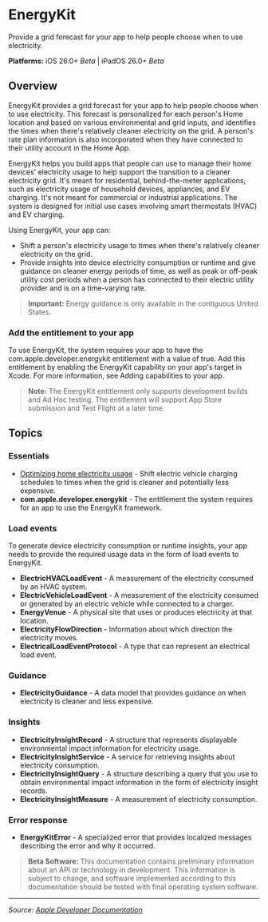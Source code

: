 # EnergyKit

Provide a grid forecast for your app to help people choose when to use electricity.

**Platforms:** iOS 26.0+ *Beta* | iPadOS 26.0+ *Beta*

## Overview

EnergyKit provides a grid forecast for your app to help people choose when to use electricity. This forecast is personalized for each person's Home location and based on various environmental and grid inputs, and identifies the times when there's relatively cleaner electricity on the grid. A person's rate plan information is also incorporated when they have connected to their utility account in the Home App.

EnergyKit helps you build apps that people can use to manage their home devices' electricity usage to help support the transition to a cleaner electricity grid. It's meant for residential, behind-the-meter applications, such as electricity usage of household devices, appliances, and EV charging. It's not meant for commercial or industrial applications. The system is designed for initial use cases involving smart thermostats (HVAC) and EV charging.

Using EnergyKit, your app can:

- Shift a person's electricity usage to times when there's relatively cleaner electricity on the grid.
- Provide insights into device electricity consumption or runtime and give guidance on cleaner energy periods of time, as well as peak or off-peak utility cost periods when a person has connected to their electric utility provider and is on a time-varying rate.

> **Important:** Energy guidance is only available in the contiguous United States.

### Add the entitlement to your app

To use EnergyKit, the system requires your app to have the com.apple.developer.energykit entitlement with a value of true. Add this entitlement by enabling the EnergyKit capability on your app's target in Xcode. For more information, see Adding capabilities to your app.

> **Note:** The EnergyKit entitlement only supports development builds and Ad Hoc testing. The entitlement will support App Store submission and Test Flight at a later time.

## Topics

### Essentials
- [Optimizing home electricity usage](https://developer.apple.com/documentation/energykit/optimizing_home_electricity_usage) - Shift electric vehicle charging schedules to times when the grid is cleaner and potentially less expensive.
- **com.apple.developer.energykit** - The entitlement the system requires for an app to use the EnergyKit framework.

### Load events
To generate device electricity consumption or runtime insights, your app needs to provide the required usage data in the form of load events to EnergyKit.
- **ElectricHVACLoadEvent** - A measurement of the electricity consumed by an HVAC system.
- **ElectricVehicleLoadEvent** - A measurement of the electricity consumed or generated by an electric vehicle while connected to a charger.
- **EnergyVenue** - A physical site that uses or produces electricity at that location.
- **ElectricityFlowDirection** - Information about which direction the electricity moves.
- **ElectricalLoadEventProtocol** - A type that can represent an electrical load event.

### Guidance
- **ElectricityGuidance** - A data model that provides guidance on when electricity is cleaner and less expensive.

### Insights
- **ElectricityInsightRecord** - A structure that represents displayable environmental impact information for electricity usage.
- **ElectricityInsightService** - A service for retrieving insights about electricity consumption.
- **ElectricityInsightQuery** - A structure describing a query that you use to obtain environmental impact information in the form of electricity insight records.
- **ElectricityInsightMeasure** - A measurement of electricity consumption.

### Error response
- **EnergyKitError** - A specialized error that provides localized messages describing the error and why it occurred.

> **Beta Software:** This documentation contains preliminary information about an API or technology in development. This information is subject to change, and software implemented according to this documentation should be tested with final operating system software.

---

*Source: [Apple Developer Documentation](https://developer.apple.com/documentation/EnergyKit)*